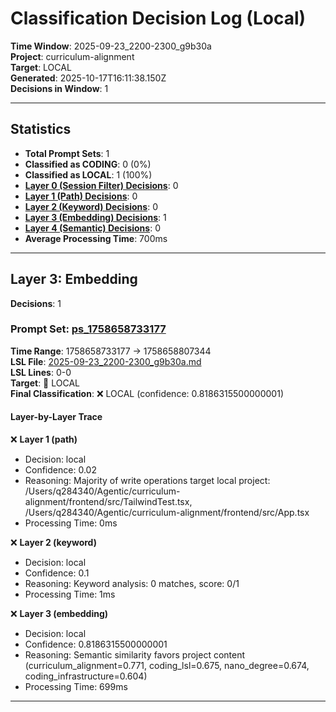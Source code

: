 # Classification Decision Log (Local)

**Time Window**: 2025-09-23_2200-2300_g9b30a<br>
**Project**: curriculum-alignment<br>
**Target**: LOCAL<br>
**Generated**: 2025-10-17T16:11:38.150Z<br>
**Decisions in Window**: 1

---

## Statistics

- **Total Prompt Sets**: 1
- **Classified as CODING**: 0 (0%)
- **Classified as LOCAL**: 1 (100%)
- **[Layer 0 (Session Filter) Decisions](#layer-0-session-filter)**: 0
- **[Layer 1 (Path) Decisions](#layer-1-path)**: 0
- **[Layer 2 (Keyword) Decisions](#layer-2-keyword)**: 0
- **[Layer 3 (Embedding) Decisions](#layer-3-embedding)**: 1
- **[Layer 4 (Semantic) Decisions](#layer-4-semantic)**: 0
- **Average Processing Time**: 700ms

---

## Layer 3: Embedding

**Decisions**: 1

### Prompt Set: [ps_1758658733177](../../history/2025-09-23_2200-2300_g9b30a.md#ps_1758658733177)

**Time Range**: 1758658733177 → 1758658807344<br>
**LSL File**: [2025-09-23_2200-2300_g9b30a.md](../../history/2025-09-23_2200-2300_g9b30a.md#ps_1758658733177)<br>
**LSL Lines**: 0-0<br>
**Target**: 📍 LOCAL<br>
**Final Classification**: ❌ LOCAL (confidence: 0.8186315500000001)

#### Layer-by-Layer Trace

❌ **Layer 1 (path)**
- Decision: local
- Confidence: 0.02
- Reasoning: Majority of write operations target local project: /Users/q284340/Agentic/curriculum-alignment/frontend/src/TailwindTest.tsx, /Users/q284340/Agentic/curriculum-alignment/frontend/src/App.tsx
- Processing Time: 0ms

❌ **Layer 2 (keyword)**
- Decision: local
- Confidence: 0.1
- Reasoning: Keyword analysis: 0 matches, score: 0/1
- Processing Time: 1ms

❌ **Layer 3 (embedding)**
- Decision: local
- Confidence: 0.8186315500000001
- Reasoning: Semantic similarity favors project content (curriculum_alignment=0.771, coding_lsl=0.675, nano_degree=0.674, coding_infrastructure=0.604)
- Processing Time: 699ms

---

